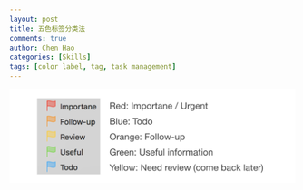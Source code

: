 ```yaml
---
layout: post
title: 五色标签分类法
comments: true
author: Chen Hao
categories: [Skills]
tags: [color label, tag, task management]
---
```




![](/images/five_color_tag/color_tag.png)